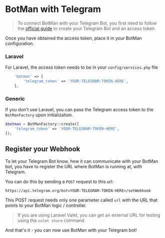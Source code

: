 # BotMan with Telegram

> To connect BotMan with your Telegram Bot, you first need to follow the [official guide](https://core.telegram.org/bots#3-how-do-i-create-a-bot) to create your Telegram Bot and an access token.

Once you have obtained the access token, place it in your BotMan configuration.

### Laravel

For Laravel, the access token needs to be in your `config/services.php` file

```php
    'botman' => [
    	'telegram_token' => 'YOUR-TELEGRAM-TOKEN-HERE',
    ],
```

### Generic

If you don't use Laravel, you can pass the Telegram access token to the `BotManFactory` upon initialization.


```php
$botman = BotManFactory::create([
    'telegram_token' => 'YOUR-TELEGRAM-TOKEN-HERE',
]);
```

## Register your Webhook

To let your Telegram Bot know, how it can communicate with your BotMan bot, you have to register the URL where BotMan is running at,
with Telegram.

You can do this by sending a `POST` request to this url:

`https://api.telegram.org/bot<YOUR-TELEGRAM-TOKEN-HERE>/setWebhook`

This POST request needs only one parameter called `url` with the URL that points to your BotMan logic / controller.

> If you are using Laravel Valet, you can get an external URL for testing using the `valet share` command.

And that's it - you can now use BotMan with your Telegram bot!